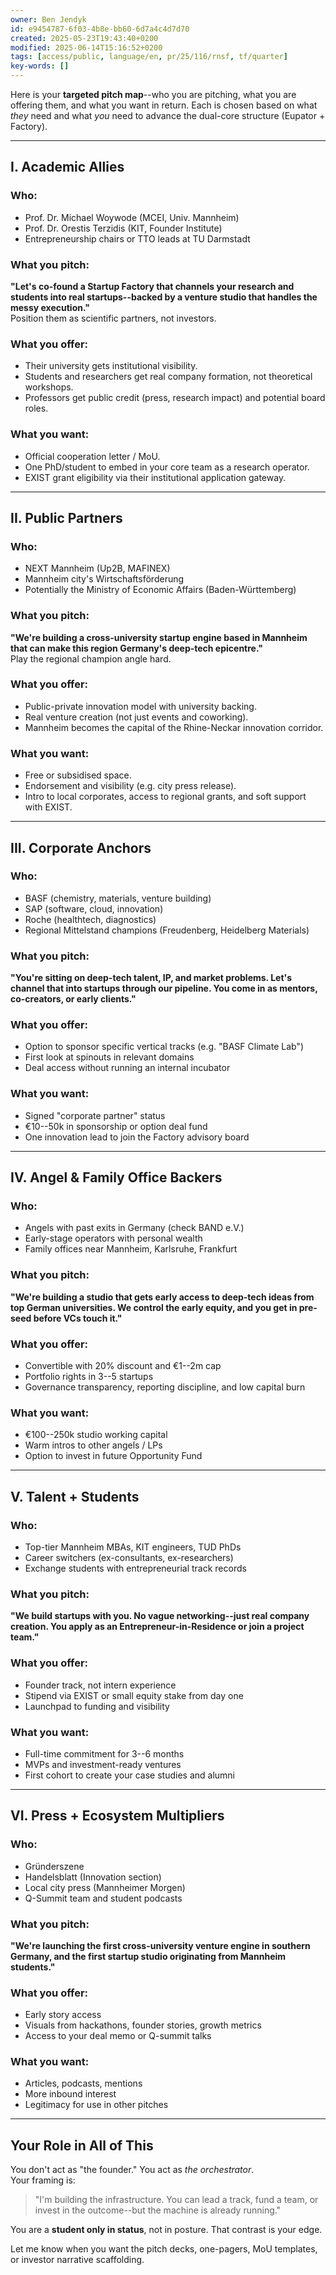 ```yaml
---
owner: Ben Jendyk
id: e9454787-6f03-4b8e-bb60-6d7a4c4d7d70
created: 2025-05-23T19:43:40+0200
modified: 2025-06-14T15:16:52+0200
tags: [access/public, language/en, pr/25/116/rnsf, tf/quarter]
key-words: []
---
```


Here is your **targeted pitch map**--who you are pitching, what you are offering them, and what you want in return. Each is chosen based on what _they_ need and what _you_ need to advance the dual-core structure (Eupator + Factory).
* * *

## I. **Academic Allies**

### **Who**:

- Prof. Dr. Michael Woywode (MCEI, Univ. Mannheim)
- Prof. Dr. Orestis Terzidis (KIT, Founder Institute)
- Entrepreneurship chairs or TTO leads at TU Darmstadt

### **What you pitch**:

**"Let's co-found a Startup Factory that channels your research and students into real startups--backed by a venture studio that handles the messy execution."**  
Position them as scientific partners, not investors.

### **What you offer**:

- Their university gets institutional visibility.
- Students and researchers get real company formation, not theoretical workshops.
- Professors get public credit (press, research impact) and potential board roles.

### **What you want**:

- Official cooperation letter / MoU.
- One PhD/student to embed in your core team as a research operator.
- EXIST grant eligibility via their institutional application gateway.
* * *

## II. **Public Partners**

### **Who**:

- NEXT Mannheim (Up2B, MAFINEX)
- Mannheim city's Wirtschaftsförderung
- Potentially the Ministry of Economic Affairs (Baden-Württemberg)

### **What you pitch**:

**"We're building a cross-university startup engine based in Mannheim that can make this region Germany's deep-tech epicentre."**  
Play the regional champion angle hard.

### **What you offer**:

- Public-private innovation model with university backing.
- Real venture creation (not just events and coworking).
- Mannheim becomes the capital of the Rhine-Neckar innovation corridor.

### **What you want**:

- Free or subsidised space.
- Endorsement and visibility (e.g. city press release).
- Intro to local corporates, access to regional grants, and soft support with EXIST.
* * *

## III. **Corporate Anchors**

### **Who**:

- BASF (chemistry, materials, venture building)
- SAP (software, cloud, innovation)
- Roche (healthtech, diagnostics)
- Regional Mittelstand champions (Freudenberg, Heidelberg Materials)

### **What you pitch**:

**"You're sitting on deep-tech talent, IP, and market problems. Let's channel that into startups through our pipeline. You come in as mentors, co-creators, or early clients."**

### **What you offer**:

- Option to sponsor specific vertical tracks (e.g. "BASF Climate Lab")
- First look at spinouts in relevant domains
- Deal access without running an internal incubator

### **What you want**:

- Signed "corporate partner" status
- €10--50k in sponsorship or option deal fund
- One innovation lead to join the Factory advisory board
* * *

## IV. **Angel & Family Office Backers**

### **Who**:

- Angels with past exits in Germany (check BAND e.V.)
- Early-stage operators with personal wealth
- Family offices near Mannheim, Karlsruhe, Frankfurt

### **What you pitch**:

**"We're building a studio that gets early access to deep-tech ideas from top German universities. We control the early equity, and you get in pre-seed before VCs touch it."**

### **What you offer**:

- Convertible with 20% discount and €1--2m cap
- Portfolio rights in 3--5 startups
- Governance transparency, reporting discipline, and low capital burn

### **What you want**:

- €100--250k studio working capital
- Warm intros to other angels / LPs
- Option to invest in future Opportunity Fund
* * *

## V. **Talent + Students**

### **Who**:

- Top-tier Mannheim MBAs, KIT engineers, TUD PhDs
- Career switchers (ex-consultants, ex-researchers)
- Exchange students with entrepreneurial track records

### **What you pitch**:

**"We build startups with you. No vague networking--just real company creation. You apply as an Entrepreneur-in-Residence or join a project team."**

### **What you offer**:

- Founder track, not intern experience
- Stipend via EXIST or small equity stake from day one
- Launchpad to funding and visibility

### **What you want**:

- Full-time commitment for 3--6 months
- MVPs and investment-ready ventures
- First cohort to create your case studies and alumni
* * *

## VI. **Press + Ecosystem Multipliers**

### **Who**:

- Gründerszene
- Handelsblatt (Innovation section)
- Local city press (Mannheimer Morgen)
- Q-Summit team and student podcasts

### **What you pitch**:

**"We're launching the first cross-university venture engine in southern Germany, and the first startup studio originating from Mannheim students."**

### **What you offer**:

- Early story access
- Visuals from hackathons, founder stories, growth metrics
- Access to your deal memo or Q-summit talks

### **What you want**:

- Articles, podcasts, mentions
- More inbound interest
- Legitimacy for use in other pitches
* * *

## Your Role in All of This

You don't act as "the founder." You act as _the orchestrator_.  
Your framing is:

> "I'm building the infrastructure. You can lead a track, fund a team, or invest in the outcome--but the machine is already running."

You are a **student only in status**, not in posture. That contrast is your edge.

Let me know when you want the pitch decks, one-pagers, MoU templates, or investor narrative scaffolding.